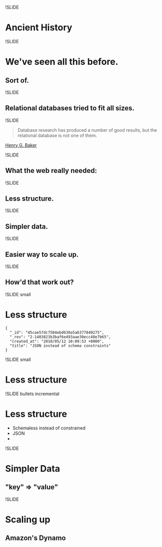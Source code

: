 !SLIDE

# Ancient History #

!SLIDE

# We've seen all this before. #

## Sort of. ##

!SLIDE

## Relational databases tried to fit all sizes. ##

!SLIDE

> Database research has produced a number of good results, but the relational database is not one of them.

<p class="caption"><a href="http://home.pipeline.com/~hbaker1/letters/CACM-RelationalDatabases.html">Henry G. Baker</a></p>

!SLIDE

## What the web really needed: ##

!SLIDE

## Less structure. ##

!SLIDE

## Simpler data. ##

!SLIDE

## Easier way to scale up. ##

!SLIDE

## How'd that work out? ##

!SLIDE small

# Less structure #

    {
      "_id": "45cae57dc7504ebd630a5a6377849275",
      "_rev": "2-1403823b3baf6e493aae30ecc48e7b65",
      "created_at": "2010/05/12 10:09:53 +0000",
      "title": "JSON instead of schema constraints"
    }

!SLIDE small

# Less structure #


!SLIDE bullets incremental

# Less structure #

* Schemaless instead of constrained
* JSON
* 

!SLIDE

# Simpler Data #

## "key" => "value" ##

!SLIDE

# Scaling up #

## Amazon's Dynamo ##

